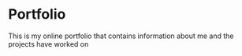 # Portfolio
This is my online portfolio that contains information about me and the projects have worked on
